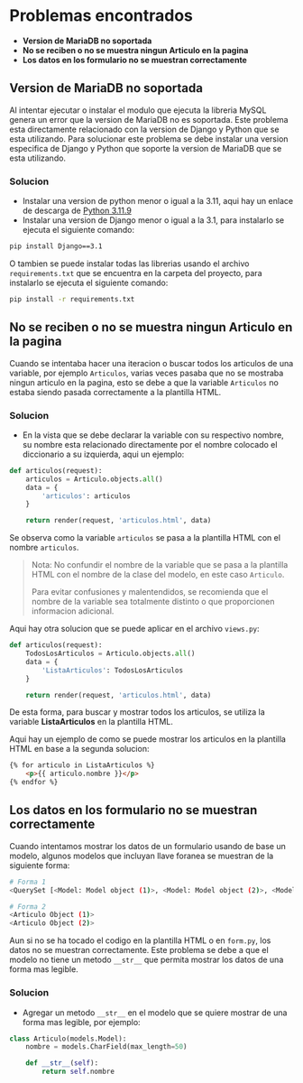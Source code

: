 # Problemas encontrados

- **Version de MariaDB no soportada**
- **No se reciben o no se muestra ningun Articulo en la pagina**
- **Los datos en los formulario no se muestran correctamente**

## Version de MariaDB no soportada

Al intentar ejecutar o instalar el modulo que ejecuta la libreria MySQL genera un error que la version de MariaDB no es soportada. Este problema esta directamente relacionado con la version de Django y Python que se esta utilizando. Para solucionar este problema se debe instalar una version especifica de Django y Python que soporte la version de MariaDB que se esta utilizando.

### Solucion
- Instalar una version de python menor o igual a la 3.11, aqui hay un enlace de descarga de [Python 3.11.9](https://www.python.org/ftp/python/3.11.9/python-3.11.9-amd64.exe)
- Instalar una version de Django menor o igual a la 3.1, para instalarlo se ejecuta el siguiente comando:
```bash
pip install Django==3.1
```
O tambien se puede instalar todas las librerias usando el archivo `requirements.txt` que se encuentra en la carpeta del proyecto, para instalarlo se ejecuta el siguiente comando:
```bash
pip install -r requirements.txt
```

## No se reciben o no se muestra ningun Articulo en la pagina

Cuando se intentaba hacer una iteracion o buscar todos los articulos de una variable, por ejemplo `Articulos`, varias veces pasaba que no se mostraba ningun articulo en la pagina, esto se debe a que la variable `Articulos` no estaba siendo pasada correctamente a la plantilla HTML.

### Solucion

- En la vista que se debe declarar la variable con su respectivo nombre, su nombre esta relacionado directamente por el nombre colocado el diccionario a su izquierda, aqui un ejemplo:
```python
def articulos(request):
    articulos = Articulo.objects.all()
    data = {
        'articulos': articulos
    }

    return render(request, 'articulos.html', data)
```
Se observa como la variable `articulos` se pasa a la plantilla HTML con el nombre `articulos`.

> Nota:
> No confundir el nombre de la variable que se pasa a la plantilla HTML con el nombre de la clase del modelo, en este caso `Articulo`.
>
> Para evitar confusiones y malentendidos, se recomienda que el nombre de la variable sea totalmente distinto o que proporcionen informacion adicional.

Aqui hay otra solucion que se puede aplicar en el archivo `views.py`:
```python
def articulos(request):
    TodosLosArticulos = Articulo.objects.all()
    data = {
        'ListaArticulos': TodosLosArticulos
    }

    return render(request, 'articulos.html', data)
```
De esta forma, para buscar y mostrar todos los articulos, se utiliza la variable **ListaArticulos** en la plantilla HTML.

Aqui hay un ejemplo de como se puede mostrar los articulos en la plantilla HTML en base a la segunda solucion:
```html
{% for articulo in ListaArticulos %}
    <p>{{ articulo.nombre }}</p>
{% endfor %}
```

## Los datos en los formulario no se muestran correctamente

Cuando intentamos mostrar los datos de un formulario usando de base un modelo, algunos modelos que incluyan llave foranea se muestran de la siguiente forma:
```sh
# Forma 1
<QuerySet [<Model: Model object (1)>, <Model: Model object (2)>, <Model: Model object (3)>]>

# Forma 2
<Articulo Object (1)>
<Articulo Object (2)>
```

Aun si no se ha tocado el codigo en la plantilla HTML o en `form.py`, los datos no se muestran correctamente. Este problema se debe a que el modelo no tiene un metodo `__str__` que permita mostrar los datos de una forma mas legible.

### Solucion
- Agregar un metodo `__str__` en el modelo que se quiere mostrar de una forma mas legible, por ejemplo:
```python
class Articulo(models.Model):
    nombre = models.CharField(max_length=50)

    def __str__(self):
        return self.nombre
```